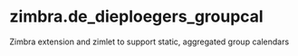 zimbra.de_dieploegers_groupcal
==============================

Zimbra extension and zimlet to support static, aggregated group calendars

